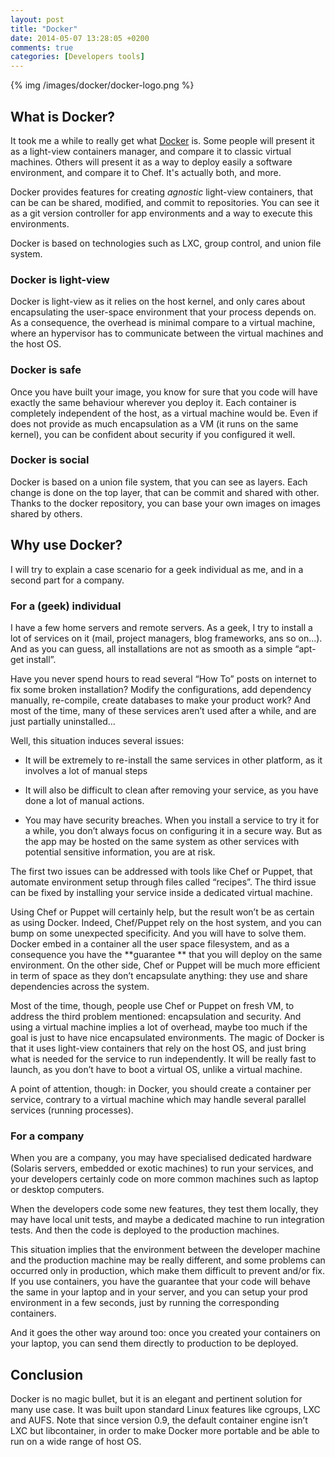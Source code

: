```yaml
---
layout: post
title: "Docker"
date: 2014-05-07 13:28:05 +0200
comments: true
categories: [Developers tools]
---
```


{% img /images/docker/docker-logo.png %}

What is Docker?
---------------

It took me a while to really get what [Docker][docker] is. Some people will present it as a light-view containers manager, and compare it to classic virtual machines. Others will present it as a way to deploy easily a software environment, and compare it to Chef.
It's actually both, and more.

<!-- more -->

Docker provides features for creating *agnostic* light-view containers, that can be can be shared, modified, and commit to repositories.
You can see it as a git version controller for app environments and a way to execute this environments.

Docker is based on technologies such as LXC, group control, and union file system.

### Docker is light-view

Docker is light-view as it relies on the host kernel, and only cares about encapsulating the user-space environment that your process depends on. As a consequence, the overhead is minimal compare to a virtual machine, where an hypervisor has to communicate between the virtual machines and the host OS.

### Docker is safe

Once you have built your image, you know for sure that you code will have exactly the same behaviour wherever you deploy it. Each container is completely independent of the host, as a virtual machine would be. Even if does not provide as much encapsulation as a VM (it runs on the same kernel), you can be confident about security if you configured it well.

### Docker is social

Docker is based on a union file system, that you can see as layers. Each change is done on the top layer, that can be commit and shared with other. Thanks to the docker repository, you can base your own images on images shared by others.

Why use Docker?
---------------------

I will try to explain a case scenario for a geek individual as me, and in a second part for a company.

### For a (geek) individual

I have a few home servers and remote servers. As a geek, I try to install a lot of services on it (mail, project managers, blog frameworks, ans so on...). And as you can guess, all installations are not as smooth as a simple “apt-get install”.

Have you never spend hours to read several “How To” posts on internet to fix some broken installation? Modify the configurations, add dependency manually, re-compile, create databases to make your product work? And most of the time, many  of these services aren’t used after a while, and are just partially uninstalled...

Well, this situation induces several issues:

 * It will be extremely to re-install the same services in other platform, as it involves a lot of manual steps

 * It will also be difficult to clean after removing your service, as you have done a lot of manual actions.

 * You may have security breaches. When you install a service to try it for a while, you don’t always focus on configuring it in a secure way. But as the app may be hosted on the same system as other services with potential sensitive information, you are at risk.

The first two issues can be addressed with tools like Chef or Puppet, that automate environment setup through files called “recipes”. The third issue can be fixed by installing your service inside a dedicated virtual machine.

Using Chef or  Puppet will certainly help, but the result won’t be as certain as using Docker. Indeed, Chef/Puppet rely on the host system, and you can bump on some unexpected specificity. And you will have to solve them. Docker embed in a container all the user space filesystem, and as a consequence you have the **guarantee ** that you will deploy on the same environment. On the other side, Chef or Puppet will be much more efficient in term of space as they don’t encapsulate anything: they use and share dependencies across the system.

Most of the time, though, people use Chef or Puppet on fresh VM, to address the third problem mentioned: encapsulation and security. And using a virtual machine implies a lot of overhead, maybe too much if the goal is just to have nice encapsulated environments.
The magic of Docker is that it uses light-view containers that rely on the host OS, and just bring what is needed for the service to run independently.
It will be really fast to launch, as you don’t have to boot a virtual OS, unlike a virtual machine.

A point of attention, though: in Docker, you should create a container per service, contrary to a virtual machine which may handle several parallel services (running processes).

### For  a company

When you are a company, you may have specialised dedicated hardware (Solaris servers, embedded or exotic machines) to run your services, and your developers certainly code on more common machines such as laptop or desktop computers.

When the developers code some new features, they test them locally, they may have local unit tests, and maybe a dedicated machine to run integration tests. And then the code is deployed to the production machines.

This situation implies that the environment between the developer machine and the production machine may be really different, and some problems can occurred only in production, which make them difficult to prevent and/or fix.
If you use containers, you have the guarantee that your code will behave the same in your laptop and in your server, and you can setup your prod environment in a few seconds, just by running the corresponding containers.

And it goes the other way around too: once you created your containers on your laptop, you can send them directly to production to be deployed.

Conclusion
--------------

Docker is no magic bullet, but it is an elegant and pertinent solution for many use case. It was built upon standard Linux features like cgroups, LXC and AUFS.  Note that since version 0.9, the default container engine isn’t LXC but libcontainer, in order to make Docker more portable and be able to run on a wide range of host OS.

[docker]: https://www.docker.io
